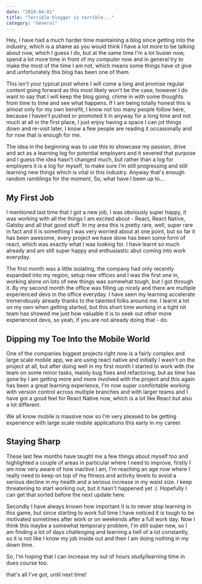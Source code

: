```yaml
---
date: "2019-04-01"
title: "Terrible blogger is terrible..."
category: "General"
---
```


Hey, I have had a much harder time maintaining a blog since getting into the industry, which is a shame as you would think I have a lot more to be talking about now, which I guess I do, but at the same time I'm a lot busier now, spend a lot more time in front of my computer now and in general try to make the most of the time I am not, which means some things have ot give and unfortunately this blog has been one of them.

This isn't your typical post where I will come a long and promise regular content going forward as this most likely won't be the case, however I do want to say that I will keep the blog going, chime in with some thoughts from time to time and see what happens. If I am being totally honest this is almost only for my own benefit, I know not too many people follow here, because I haven't pushed or promoted it in anyway for a long time and not much at all in the first place, I just enjoy having a space I can jot things down and re-visit later, I know a few people are reading it occasionally and for now that is enough for me.

The idea in the beginning was to use this to showcase my passion, drive and act as a learning log for potential employers and it severed that purpose and I guess the idea hasn't changed much, but rather than a log for employers it is a log for myself, to make sure I'm still progressing and still learning new things which is vital in this industry. Anyway that's enough random ramblings for the moment, So, what have I been up to...

## My First Job

I mentioned last time that I got a new job, I was obviously super happy, it was working with all the things I am excited about - React, React Native, Gatsby and all that good stuff. In my area this is pretty rare, well, super rare in fact and it is something I was very worried about at one point, but so far it has been awesome, every project we have done has been some form of react, which was exactly what I was looking for. I have learnt so much already and am still super happy and enthusiastic abut coming into work everyday.

The first month was a little isolating, the company had only recently expanded into my region, setup new offices and I was the first one in, working alone on lots of new things was somewhat tough, but I got through it. By my second month the office was filling up nicely and there are multiple experienced devs in the office everyday. I have seen my learning accelerate tremendously already thanks to the talented folks around me. I learnt a lot on my own when getting started, but this short time working in a tight nit team has showed me just how valuable it is to seek out other more experienced devs, so yeah, if you are not already doing that - do.

## Dipping my Toe Into the Mobile World

One of the companies biggest projects right now is a fairly complex and large scale mobile app, we are using react native and initially I wasn't on the project at all, but after doing well in my first month I started to work with the team on some minor tasks, mainly bug fixes and refactoring, but as time has gone by I am getting more and more involved with the project and this again has been a great learning experience, I'm now super comfortable working with version control across multiple branches and with larger teams and I have got a good feel for React Native now, which is a lot like React but also a lot different.

We all know mobile is massive now so I'm very pleased to be getting experience with large scale mobile applications this early in my career.

## Staying Sharp

These last few months have taught me a few things about myself too and highlighted a couple of areas in particular where I need to improve, firstly I am now very aware of how inactive I am, I'm reaching an age now where I really need to keep on top of my fitness and activity levels to avoid a serious decline in my health and a serious increase in my waist size. I keep threatening to start working out, but it hasn't happened yet :/. Hopefully I can get that sorted before the next update here.

Secondly I have always known how important it is to never stop learning in this game, but since starting to work full time I have noticed it is tough to be motivated sometimes after work or on weekends after a full work day. Now I think this maybe a somewhat temporary problem, I'm still super new, so I am finding a lot of days challenging and learning a hell of a lot constantly, so it is not like I know my job inside out and then I am doing nothing in my down time.

So, I'm hoping that I can increase my out of hours study/learning time in dues course too.

that's all I've got, until next time!
